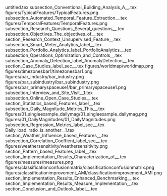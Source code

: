 untitled.tex
subsection_Conventional_Building_Analysis_A__.tex
figures/TypicalFeatures/TypicalFeatures.png
subsection_Automated_Temporal_Feature_Extraction__.tex
figures/TemporalFeatures/TemporalFeatures.png
subsection_Research_Questions_Several_questions__.tex
subsection_Objectives_The_objectives_of__.tex
section_Research_Context_Unsupervised_Feature__.tex
subsection_Smart_Meter_Analytics_label__.tex
subsection_Portfolio_Analytics_label_PortfolioAnalytics__.tex
subsection_Operations_Optimization_and_Controls__.tex
subsection_Anomaly_Detection_label_AnomalyDetection__.tex
section_Case_Studies_label_sec__.tex
figures/worldmap/worldmap.png
figures/timezonesbar1/timezonesbar1.png
figures/bar_industry/bar_industry.png
figures/bar_subindustry/bar_subindustry.png
figures/bar_primaryspaceuse1/bar_primaryspaceuse1.png
subsection_Interview_and_Site_Visit__1.tex
subsection_Online_Open_Case_Studies__.tex
section_Statistics_based_Features_label__.tex
subsection_Daily_Magnitude_Metrics_This__.tex
figures/01_singleexample_dailymag/01_singleexample_dailymag.png
figures/01_DailyMagnitudes/01_DailyMagnitudes.png
subsection_Regression_Metrics_label_sec__.tex
Daily_load_ratio_is_another__1.tex
section_Weather_Influence_based_Features__.tex
subsection_Correlation_Coeffient_label_sec__.tex
figures/weathersensitivity/weathersensitivity.png
section_Pattern_based_Features_label__.tex
section_Implementation_Results_Characterization_of__.tex
figures/measures/measures.png
figures/classificationconfusionmatrix/classificationconfusionmatrix.png
figures/classificationimprovement_AMI/classificationimprovement_AMI.png
section_Implementation_Results_Enhanced_Benchmarking__.tex
section_Implementation_Results_Measure_Implementation__.tex
section_Conclusion_and_Outlook_label__.tex